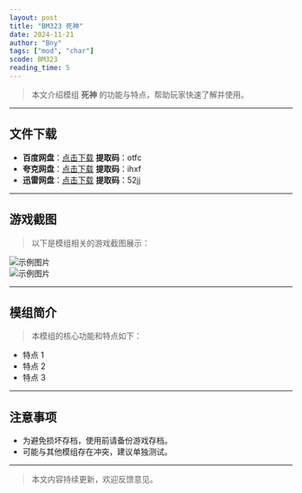```yaml
---
layout: post
title: "BM323 死神"
date: 2024-11-21
author: "Bny"
tags: ["mod", "char"]
scode: BM323
reading_time: 5
---
```


> 本文介绍模组 **死神** 的功能与特点，帮助玩家快速了解并使用。

---





## 文件下载
- **百度网盘**：[点击下载](https://pan.baidu.com/s/1YkIM5BGWHpAOWYf1XW2o1Q?pwd=otfc)  **提取码**：otfc  
- **夸克网盘**：[点击下载](https://pan.quark.cn/s/f730c328a017?pwd=ihxf)  **提取码**：ihxf  
- **迅雷网盘**：[点击下载](https://pan.xunlei.com/s/VOCCbU54wSKMxXDUOvjC-SpIA1?pwd=52jj)  **提取码**：52jj  

---

## 游戏截图
> 以下是模组相关的游戏截图展示：

![示例图片](https://example.com/screenshot1.jpg)  
![示例图片](https://example.com/screenshot2.jpg)

---

## 模组简介
> 本模组的核心功能和特点如下：
- 特点 1
- 特点 2
- 特点 3

---

## 注意事项
- 为避免损坏存档，使用前请备份游戏存档。
- 可能与其他模组存在冲突，建议单独测试。

---

> 本文内容持续更新，欢迎反馈意见。
